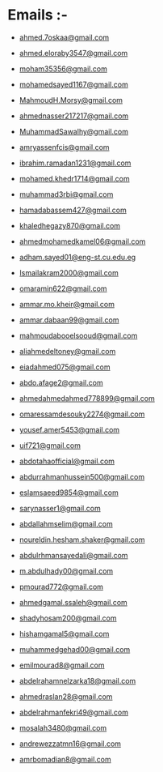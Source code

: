 # Emails :-

- ahmed.7oskaa@gmail.com

- ahmed.eloraby3547@gmail.com

- moham35356@gmail.com

- mohamedsayed1167@gmail.com

- MahmoudH.Morsy@gmail.com

- ahmednasser217217@gmail.com

- MuhammadSawalhy@gmail.com

- amryassenfcis@gmail.com

- ibrahim.ramadan1231@gmail.com

- mohamed.khedr1714@gmail.com

- muhammad3rbi@gmail.com

- hamadabassem427@gmail.com

- khaledhegazy870@gmail.com

- ahmedmohamedkamel06@gmail.com

- adham.sayed01@eng-st.cu.edu.eg

- Ismailakram2000@gmail.com

- omaramin622@gmail.com

- ammar.mo.kheir@gmail.com

- ammar.dabaan99@gmail.com

- mahmoudabooelsooud@gmail.com

- aliahmedeltoney@gmail.com

- eiadahmed075@gmail.com

- abdo.afage2@gmail.com

- ahmedahmedahmed778899@gmail.com

- omaressamdesouky2274@gmail.com

- yousef.amer5453@gmail.com

- uif721@gmail.com

- abdotahaofficial@gmail.com

- abdurrahmanhussein500@gmail.com

- eslamsaeed9854@gmail.com

- sarynasser1@gmail.com

- abdallahmselim@gmail.com

- noureldin.hesham.shaker@gmail.com

- abdulrhmansayedali@gmail.com

- m.abdulhady00@gmail.com

- pmourad772@gmail.com

- ahmedgamal.ssaleh@gmail.com

- shadyhosam200@gmail.com

- hishamgamal5@gmail.com

- muhammedgehad00@gmail.com

- emilmourad8@gmail.com

- abdelrahamnelzarka18@gmail.com

- ahmedraslan28@gmail.com

- abdelrahmanfekri49@gmail.com

- mosalah3480@gmail.com

- andrewezzatmn16@gmail.com

- amrbomadian8@gmail.com
